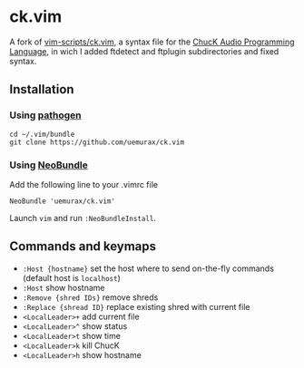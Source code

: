ck.vim
======

A fork of [vim-scripts/ck.vim](https://github.com/vim-scripts/ck.vim),
a syntax file for the [ChucK Audio Programming Language](http://chuck.cs.princeton.edu/),
in wich I added
ftdetect and ftplugin subdirectories
and fixed syntax.


## Installation

### Using [pathogen](https://github.com/tpope/vim-pathogen)

    cd ~/.vim/bundle
    git clone https://github.com/uemurax/ck.vim

### Using [NeoBundle](https://github.com/Shougo/neobundle.vim)

Add the following line to your .vimrc file

    NeoBundle 'uemurax/ck.vim'

Launch `vim` and run `:NeoBundleInstall`.

## Commands and keymaps

- `:Host {hostname}` set the host where to send on-the-fly commands
  (default host is `localhost`)
- `:Host` show hostname
- `:Remove {shred IDs}` remove shreds
- `:Replace {shread ID}` replace existing shred with current file
- `<LocalLeader>+` add current file
- `<LocalLeader>^` show status
- `<LocalLeader>t` show time
- `<LocalLeader>k` kill ChucK
- `<LocalLeader>h` show hostname

